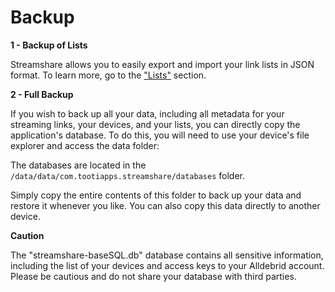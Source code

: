 # Backup

**1 - Backup of Lists**

Streamshare allows you to easily export and import your link lists in JSON format. To learn more, go to the ["Lists"](../list/index.md) section.

**2 - Full Backup**

If you wish to back up all your data, including all metadata for your streaming links, your devices, and your lists, you can directly copy the application's database. To do this, you will need to use your device's file explorer and access the data folder:

The databases are located in the `/data/data/com.tootiapps.streamshare/databases` folder.

Simply copy the entire contents of this folder to back up your data and restore it whenever you like. You can also copy this data directly to another device.

**Caution**

The "streamshare-baseSQL.db" database contains all sensitive information, including the list of your devices and access keys to your Alldebrid account. Please be cautious and do not share your database with third parties.
